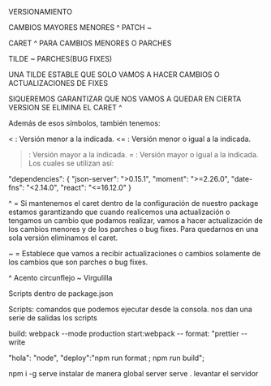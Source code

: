 VERSIONAMIENTO 

CAMBIOS MAYORES
MENORES ^
PATCH ~

CARET  ^
PARA CAMBIOS MENORES O PARCHES

TILDE ~
PARCHES(BUG FIXES)


UNA TILDE ESTABLE QUE SOLO VAMOS A HACER CAMBIOS O 
ACTUALIZACIONES DE FIXES

SIQUEREMOS GARANTIZAR QUE NOS VAMOS A QUEDAR EN CIERTA
VERSION SE ELIMINA EL CARET ^

Además de esos símbolos, también tenemos:

< : Versión menor a la indicada.
<= : Versión menor o igual a la indicada.
> : Versión mayor a la indicada.
>= : Versión mayor o igual a la indicada.
Los cuales se utilizan así:

"dependencies": {
    "json-server": ">0.15.1",
    "moment": ">=2.26.0",
    "date-fns": "<2.14.0",
     "react": "<=16.12.0"
}

^ = Si mantenemos el caret dentro de la configuración de nuestro package estamos garantizando que cuando realicemos una actualización o tengamos un cambio que podamos realizar, vamos a hacer actualización de los cambios menores y de los parches o bug fixes.
Para quedarnos en una sola versión eliminamos el caret.

~ = Establece que vamos a recibir actualizaciones o cambios solamente de los cambios que son parches o bug fixes.


^ Acento circunflejo
~ Virgulilla



Scripts dentro de package.json



Scripts: comandos que podemos ejecutar desde la consola. nos dan una serie de salidas los scripts


build: webpack --mode production
start:webpack --
format: "prettier --write 

"hola": "node",
"deploy":"npm run format ; npm run build";


npm i -g serve              instalar de manera global server
serve .                    levantar el servidor


